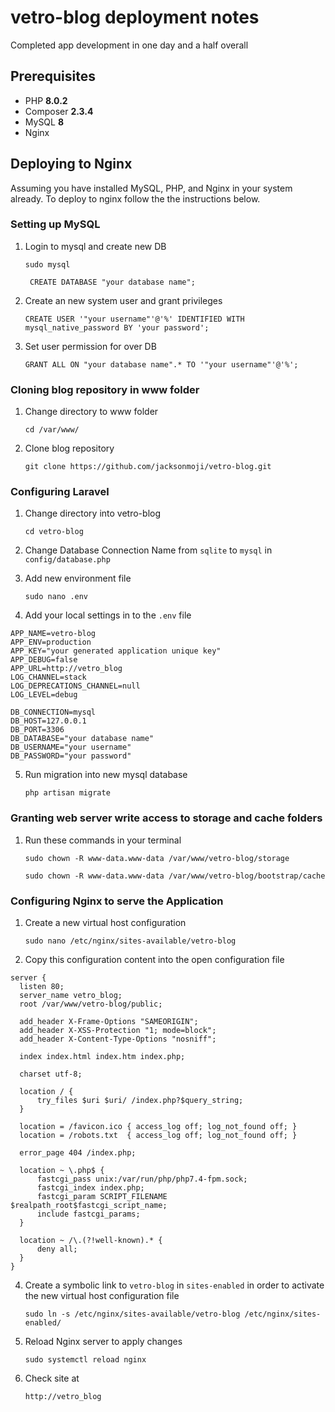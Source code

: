 # vetro-blog deployment notes

Completed app development in one day and a half overall

## Prerequisites

-   PHP **8.0.2**
-   Composer **2.3.4**
-   MySQL **8**
-   Nginx

## Deploying to Nginx

Assuming you have installed MySQL, PHP, and Nginx in your system already. To deploy to nginx follow the the instructions below.

### Setting up MySQL

1.  Login to mysql and create new DB

    `sudo mysql`

    ` CREATE DATABASE "your database name";`

2.  Create an new system user and grant privileges

    `CREATE USER '"your username"'@'%' IDENTIFIED WITH mysql_native_password BY 'your password';`

3.  Set user permission for over DB

    `GRANT ALL ON "your database name".* TO '"your username"'@'%';`

### Cloning blog repository in www folder

1.  Change directory to www folder

    `cd /var/www/`

2.  Clone blog repository

    `git clone https://github.com/jacksonmoji/vetro-blog.git`

### Configuring Laravel

1.  Change directory into vetro-blog

    `cd vetro-blog`

2.  Change Database Connection Name from `sqlite` to `mysql` in `config/database.php`
3.  Add new environment file

    `sudo nano .env`

4.  Add your local settings in to the `.env` file

```
APP_NAME=vetro-blog
APP_ENV=production
APP_KEY="your generated application unique key"
APP_DEBUG=false
APP_URL=http://vetro_blog
LOG_CHANNEL=stack
LOG_DEPRECATIONS_CHANNEL=null
LOG_LEVEL=debug

DB_CONNECTION=mysql
DB_HOST=127.0.0.1
DB_PORT=3306
DB_DATABASE="your database name"
DB_USERNAME="your username"
DB_PASSWORD="your password"
```

5.  Run migration into new mysql database

    `php artisan migrate`

### Granting web server write access to storage and cache folders

1.  Run these commands in your terminal

    `sudo chown -R www-data.www-data /var/www/vetro-blog/storage`

    `sudo chown -R www-data.www-data /var/www/vetro-blog/bootstrap/cache`

### Configuring Nginx to serve the Application

1.  Create a new virtual host configuration

    `sudo nano /etc/nginx/sites-available/vetro-blog`

2.  Copy this configuration content into the open configuration file

```
server {
  listen 80;
  server_name vetro_blog;
  root /var/www/vetro-blog/public;

  add_header X-Frame-Options "SAMEORIGIN";
  add_header X-XSS-Protection "1; mode=block";
  add_header X-Content-Type-Options "nosniff";

  index index.html index.htm index.php;

  charset utf-8;

  location / {
      try_files $uri $uri/ /index.php?$query_string;
  }

  location = /favicon.ico { access_log off; log_not_found off; }
  location = /robots.txt  { access_log off; log_not_found off; }

  error_page 404 /index.php;

  location ~ \.php$ {
      fastcgi_pass unix:/var/run/php/php7.4-fpm.sock;
      fastcgi_index index.php;
      fastcgi_param SCRIPT_FILENAME $realpath_root$fastcgi_script_name;
      include fastcgi_params;
  }

  location ~ /\.(?!well-known).* {
      deny all;
  }
}
```

4.  Create a symbolic link to `vetro-blog` in `sites-enabled` in order to activate the new virtual host configuration file

    `sudo ln -s /etc/nginx/sites-available/vetro-blog /etc/nginx/sites-enabled/`

5.  Reload Nginx server to apply changes

    `sudo systemctl reload nginx`

6.  Check site at

    `http://vetro_blog`
